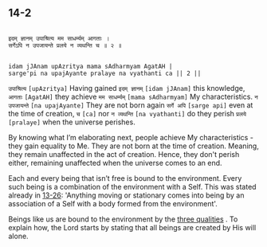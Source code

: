## 14-2


```shloka-sa

इदम् ज्ञानम् उपाश्रित्य मम साधर्म्यम् आगताः ।
सर्गेऽपि न उपजायन्ते प्रलये न व्यथन्ति च ॥ २ ॥

```
```shloka-sa-hk

idam jJAnam upAzritya mama sAdharmyam AgatAH |
sarge'pi na upajAyante pralaye na vyathanti ca || 2 ||

```
`उपाश्रित्य` `[upAzritya]` Having gained `इदम् ज्ञानम्` `[idam jJAnam]` this knowledge, `आगताः` `[AgatAH]` they achieve `मम साधर्म्यम्` `[mama sAdharmyam]` My characteristics. `न उपजायन्ते` `[na upajAyante]` They are not born again `सर्गे अपि` `[sarge api]` even at the time of creation, `च` `[ca]` nor `न व्यथन्ति` `[na vyathanti]` do they perish `प्रलये` `[pralaye]` when the universe perishes.

By knowing what I’m elaborating next, people achieve My characteristics - they gain equality to Me. They are not born at the time of creation. Meaning, they remain unaffected in the act of creation. Hence, they don't perish either, remaining unaffected when the universe comes to an end. 

Each and every being that isn’t free is bound to the environment. Every such being is a combination of the environment with a Self. This was stated already in [13-26](13-26.md): 'Anything moving or stationary comes into being by an association of a Self with a body formed from the environment'. 

Beings like us are bound to the environment by the 
[three qualities](2-45_to_2-46.md#satva_rajas_tamas)
. To explain how, the Lord starts by stating that all beings are created by His will alone.


